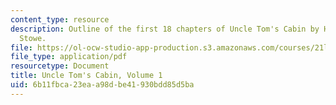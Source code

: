 ```yaml
---
content_type: resource
description: Outline of the first 18 chapters of Uncle Tom's Cabin by Harriet Beecher
  Stowe.
file: https://ol-ocw-studio-app-production.s3.amazonaws.com/courses/21l-002-foundations-of-western-culture-ii-fall-2002/6b11fbca23eaa98dbe41930bdd85d5ba_outline1.pdf
file_type: application/pdf
resourcetype: Document
title: Uncle Tom's Cabin, Volume 1
uid: 6b11fbca-23ea-a98d-be41-930bdd85d5ba
---
```

